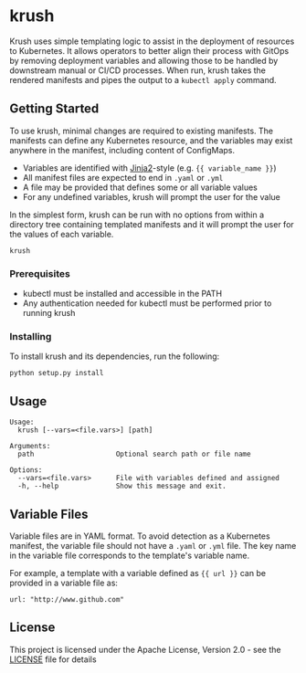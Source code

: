 # krush

Krush uses simple templating logic to assist in the deployment of resources to Kubernetes. It allows operators to better align their process with GitOps by removing deployment variables and allowing those to be handled by downstream manual or CI/CD processes. When run, krush takes the rendered manifests and pipes the output to a `kubectl apply` command.

## Getting Started

To use krush, minimal changes are required to existing manifests. The manifests can define any Kubernetes resource, and the variables may exist anywhere in the manifest, including content of ConfigMaps.

* Variables are identified with [Jinja2](http://jinja.pocoo.org/docs/latest/templates/)-style (e.g. `{{ variable_name }}`)
* All manifest files are expected to end in `.yaml` or `.yml`
* A file may be provided that defines some or all variable values
* For any undefined variables, krush will prompt the user for the value

In the simplest form, krush can be run with no options from within a directory tree containing templated manifests and it will prompt the user for the values of each variable.

```
krush
```

### Prerequisites

* kubectl must be installed and accessible in the PATH
* Any authentication needed for kubectl must be performed prior to running krush

### Installing

To install krush and its dependencies, run the following:

```
python setup.py install
```

## Usage

```
Usage:
  krush [--vars=<file.vars>] [path]

Arguments:
  path                    Optional search path or file name

Options:
  --vars=<file.vars>      File with variables defined and assigned
  -h, --help              Show this message and exit.
```

## Variable Files

Variable files are in YAML format. To avoid detection as a Kubernetes manifest, the variable file should not have a `.yaml` or `.yml` file. The key name in the variable file corresponds to the template's variable name.

For example, a template with a variable defined as `{{ url }}` can be provided in a variable file as:

```
url: "http://www.github.com"
```

## License

This project is licensed under the Apache License, Version 2.0 - see the [LICENSE](LICENSE) file for details
